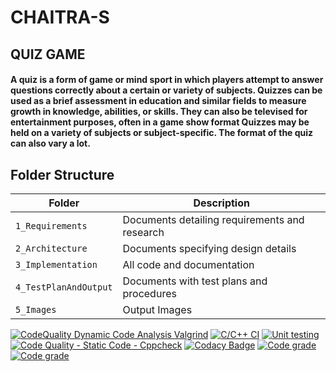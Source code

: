 # CHAITRA-S

## QUIZ GAME  
#### A quiz is a form of game or mind sport in which players attempt to answer questions correctly about a certain or variety of subjects. Quizzes can be used as a brief assessment in education and similar fields to measure growth in knowledge, abilities, or skills. They can also be televised for entertainment purposes, often in a game show format Quizzes may be held on a variety of subjects or subject-specific. The format of the quiz can also vary a lot.

## Folder Structure
Folder                    | Description
--------------------------| -----------------------------------------
`1_Requirements`          | Documents detailing requirements and research
`2_Architecture`                | Documents specifying design details
`3_Implementation`        | All code and documentation
`4_TestPlanAndOutput`     | Documents with test plans and procedures
`5_Images`                | Output Images

 [![CodeQuality Dynamic Code Analysis Valgrind](https://github.com/Chaitra15S/CHAITRA-S/actions/workflows/CodeQuality_Dynamic.yml/badge.svg)](https://github.com/Chaitra15S/CHAITRA-S/actions/workflows/CodeQuality_Dynamic.yml)    [![C/C++ CI](https://github.com/Chaitra15S/CHAITRA-S/actions/workflows/c-build.yml/badge.svg)](https://github.com/Chaitra15S/CHAITRA-S/actions/workflows/c-build.yml)    [![Unit testing](https://github.com/Chaitra15S/CHAITRA-S/actions/workflows/unit-test.yml/badge.svg)](https://github.com/Chaitra15S/CHAITRA-S/actions/workflows/unit-test.yml)   [![Code Quality - Static Code - Cppcheck](https://github.com/Chaitra15S/CHAITRA-S/actions/workflows/cppcheck.yml/badge.svg)](https://github.com/Chaitra15S/CHAITRA-S/actions/workflows/cppcheck.yml)    [![Codacy Badge](https://app.codacy.com/project/badge/Grade/e2a6ee1111f547ac94c6f8fef13cbb3d)](https://www.codacy.com/gh/Chaitra15S/CHAITRA-S/dashboard?utm_source=github.com&amp;utm_medium=referral&amp;utm_content=Chaitra15S/CHAITRA-S&amp;utm_campaign=Badge_Grade)  [![Code grade](https://www.code-inspector.com/project/25052/score/svg)](https://frontend.code-inspector.com/public/project/25052/CHAITRA-S/dashboard)    [![Code grade](https://www.code-inspector.com/project/25052/status/svg)](https://frontend.code-inspector.com/public/project/25052/CHAITRA-S/dashboard)
